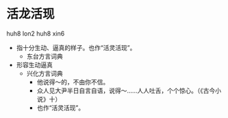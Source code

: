 # 活龙活现
huh8 lon2 huh8 xin6
+ 指十分生动、逼真的样子。也作“活灵活现”。
  * 东台方言词典
+ 形容生动逼真
  * 兴化方言词典
    - 他说得～的，不由你不信。
    - 众人见大尹半日自言自语，说得～……人人吐舌，个个惊心。（《古今小说》十）
    - 也作“活灵活现”。
